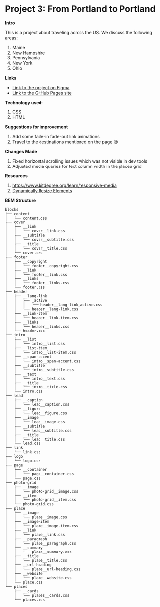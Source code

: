 # Project 3: From Portland to Portland


**Intro**

This is a project about traveling across the US. We discuss the following areas:

1. Maine
2. New Hampshire
3. Pennsylvania
4. New York
5. Ohio


**Links**

* [Link to the project on Figma](https://www.figma.com/file/xM9rNsdK4iNcFJmDZho3Aw/Sprint-3%3A-From-Portland-to-Portland-%2F-desktop-%2B-mobile?node-id=500%3A0)
* [Link to the GitHub Pages site](https://black-milk.github.io/web_project_3/index.html)

**Technology used:**

1. CSS 
2. HTML

**Suggestions for improvement**

1. Add some fade-in fade-out link animations 
2. Travel to the destinations mentioned on the page 😉


**Changes Made**
1. Fixed horizontal scrolling issues which was not visible in dev tools
2. Adjusted media queries for text column width in the places grid

**Resources**
1. https://www.bitdegree.org/learn/responsive-media
2. [Dynamically Resize Elements](https://levelup.gitconnected.com/dynamic-element-scaling-in-css-7e35ed9a3914)

**BEM Structure**

```
blocks
├── content
│   └── content.css
├── cover
│   ├── __link
│   │   └── cover__link.css
│   ├── __subtitle
│   │   └── cover__subtitle.css
│   ├── __title
│   │   └── cover__title.css
│   └── cover.css
├── footer
│   ├── __copyright
│   │   └── footer__copyright.css
│   ├── __link
│   │   └── footer__link.css
│   ├── __links
│   │   └── footer__links.css
│   └── footer.css
├── header
│   ├── __lang-link
│   │   ├── _active
│   │   │   └── header__lang-link_active.css
│   │   └── header__lang-link.css
│   ├── __link-item
│   │   └── header__link-item.css
│   ├── __links
│   │   └── header__links.css
│   └── header.css
├── intro
│   ├── __list
│   │   └── intro__list.css
│   ├── __list-item
│   │   └── intro__list-item.css
│   ├── __span-accent
│   │   └── intro__span-accent.css
│   ├── __subtitle
│   │   └── intro__subtitle.css
│   ├── __text
│   │   └── intro__text.css
│   ├── __title
│   │   └── intro__title.css
│   └── intro.css
├── lead
│   ├── __caption
│   │   └── lead__caption.css
│   ├── __figure
│   │   └── lead__figure.css
│   ├── __image
│   │   └── lead__image.css
│   ├── __subtitle
│   │   └── lead__subtitle.css
│   ├── __title
│   │   └── lead__title.css
│   └── lead.css
├── link
│   └── link.css
├── logo
│   └── logo.css
├── page
│   ├── __container
│   │   └── page__container.css
│   └── page.css
├── photo-grid
│   ├── __image
│   │   └── photo-grid__image.css
│   ├── __item
│   │   └── photo-grid__item.css
│   └── photo-grid.css
├── place
│   ├── __image
│   │   └── place__image.css
│   ├── __image-item
│   │   └── place__image-item.css
│   ├── __link
│   │   └── place__link.css
│   ├── __paragraph
│   │   └── place__paragraph.css
│   ├── __summary
│   │   └── place__summary.css
│   ├── __title
│   │   └── place__title.css
│   ├── __url-heading
│   │   └── place__url-heading.css
│   ├── __website
│   │   └── place__website.css
│   └── place.css
└── places
    ├── __cards
    │   └── places__cards.css
    └── places.css
```